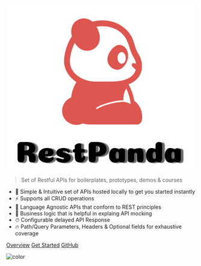 <!-- <div class="restpanda-logo"> -->
<div class="logo"></div>
<!-- </div> -->

![logo](assets/images/restpanda_logo.png)

> Set of Restful APIs for boilerplates, prototypes, demos & courses
- 🚀 Simple & Intuitive set of APIs hosted locally to get you started instantly
- ⚡️️  Supports all CRUD operations
- 💎 Language Agnostic APIs that conform to REST principles
- 📼 Business logic that is helpful in explaing API mocking
- ⏱ Configurable delayed API Response
- 🔥 Path/Query Parameters, Headers & Optional fields for exhaustive coverage


<div class="buttons">
  <a href="#/Overview"><span>Overview</span></a>
  <a href="#/Readme"><span>Get Started</span></a>
  <a href="https://github.com/SimitTomar/RestPanda" target="_blank"><span>GitHub</span></a>
</div>

![color](#ffffff)